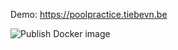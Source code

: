 Demo: https://poolpractice.tiebevn.be

![Publish Docker image](https://github.com/Tiebevn/PoolPractice/workflows/Publish%20Docker%20image/badge.svg?branch=master)
